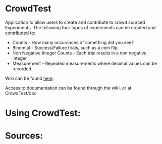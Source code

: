 # CrowdTest

Application to allow users to create and contribute to crowd sourced Experiments. 
The following four types of experiments can be created and contributed to:

* Counts - How many occurances of something did you see?
* Binomial - Success/Failure trials, such as a coin flip.
* Non Negative Integer Counts - Each trial results in a non negative integer
* Measurement - Repeated measurements where decimal values can be recorded.

Wiki can be found [here](https://github.com/CMPUT301W21T26/CrowdTest/wiki).

Access to documentation can be found through the wiki, or at CrowdTest/doc

# Using CrowdTest:


# Sources:


